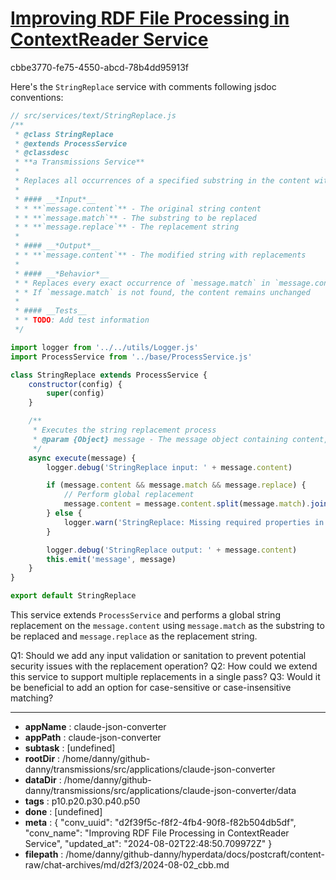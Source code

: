 # [Improving RDF File Processing in ContextReader Service](https://claude.ai/chat/d2f39f5c-f8f2-4fb4-90f8-f82b504db5df)

cbbe3770-fe75-4550-abcd-78b4dd95913f

 Here's the `StringReplace` service with comments following jsdoc conventions:

```javascript
// src/services/text/StringReplace.js
/**
 * @class StringReplace
 * @extends ProcessService
 * @classdesc
 * **a Transmissions Service**
 * 
 * Replaces all occurrences of a specified substring in the content with a replacement string.
 * 
 * #### __*Input*__
 * * **`message.content`** - The original string content
 * * **`message.match`** - The substring to be replaced
 * * **`message.replace`** - The replacement string
 * 
 * #### __*Output*__
 * * **`message.content`** - The modified string with replacements
 * 
 * #### __*Behavior*__
 * * Replaces every exact occurrence of `message.match` in `message.content` with `message.replace`
 * * If `message.match` is not found, the content remains unchanged
 * 
 * #### __Tests__
 * * TODO: Add test information
 */

import logger from '../../utils/Logger.js'
import ProcessService from '../base/ProcessService.js'

class StringReplace extends ProcessService {
    constructor(config) {
        super(config)
    }

    /**
     * Executes the string replacement process
     * @param {Object} message - The message object containing content, match, and replace strings
     */
    async execute(message) {
        logger.debug('StringReplace input: ' + message.content)

        if (message.content && message.match && message.replace) {
            // Perform global replacement
            message.content = message.content.split(message.match).join(message.replace)
        } else {
            logger.warn('StringReplace: Missing required properties in message')
        }

        logger.debug('StringReplace output: ' + message.content)
        this.emit('message', message)
    }
}

export default StringReplace
```

This service extends `ProcessService` and performs a global string replacement on the `message.content` using `message.match` as the substring to be replaced and `message.replace` as the replacement string.

Q1: Should we add any input validation or sanitation to prevent potential security issues with the replacement operation?
Q2: How could we extend this service to support multiple replacements in a single pass?
Q3: Would it be beneficial to add an option for case-sensitive or case-insensitive matching?

---

* **appName** : claude-json-converter
* **appPath** : claude-json-converter
* **subtask** : [undefined]
* **rootDir** : /home/danny/github-danny/transmissions/src/applications/claude-json-converter
* **dataDir** : /home/danny/github-danny/transmissions/src/applications/claude-json-converter/data
* **tags** : p10.p20.p30.p40.p50
* **done** : [undefined]
* **meta** : {
  "conv_uuid": "d2f39f5c-f8f2-4fb4-90f8-f82b504db5df",
  "conv_name": "Improving RDF File Processing in ContextReader Service",
  "updated_at": "2024-08-02T22:48:50.709972Z"
}
* **filepath** : /home/danny/github-danny/hyperdata/docs/postcraft/content-raw/chat-archives/md/d2f3/2024-08-02_cbb.md